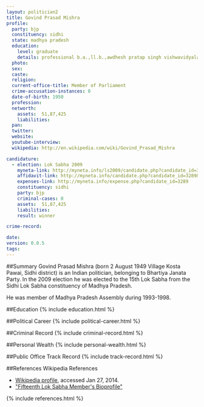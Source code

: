 ```yaml
---
layout: politician2
title: Govind Prasad Mishra
profile: 
  party: bjp
  constituency: sidhi
  state: madhya pradesh
  education: 
    level: graduate
    details: professional b.a.,ll.b.,awdhesh pratap singh vishwavidyalay rewa 1976
  photo: 
  sex: 
  caste: 
  religion: 
  current-office-title: Member of Parliament
  crime-accusation-instances: 0
  date-of-birth: 1950
  profession: 
  networth: 
    assets:  51,87,425
    liabilities: 
  pan: 
  twitter: 
  website: 
  youtube-interview: 
  wikipedia: http://en.wikipedia.com/wiki/Govind_Prasad_Mishra

candidature: 
  - election: Lok Sabha 2009
    myneta-link: http://myneta.info/ls2009/candidate.php?candidate_id=3289
    affidavit-link: http://myneta.info/candidate.php?candidate_id=3289&scan=original
    expenses-link: http://myneta.info/expense.php?candidate_id=3289
    constituency: sidhi 
    party: bjp
    criminal-cases: 0
    assets:  51,87,425
    liabilities: 
    result: winner 

crime-record: 

date: 
version: 0.0.5
tags: 
---
```

##Summary
Govind Prasad Mishra (born 2 August 1949 Village Kosta Pawai, Sidhi district) is an Indian politician, belonging to Bhartiya Janata Party. In the 2009 election he was elected to the 15th Lok Sabha from the Sidhi Lok Sabha constituency of Madhya Pradesh.

He was member of Madhya Pradesh Assembly during 1993-1998.


##Education
{% include education.html %}


##Political Career
{% include political-career.html %}


##Criminal Record
{% include criminal-record.html %}


##Personal Wealth
{% include personal-wealth.html %}


##Public Office Track Record
{% include track-record.html %}


##References
Wikipedia References
- [Wikipedia profile]({{page.profile.wikipedia}}), accessed Jan 27, 2014.
- ["Fifteenth Lok Sabha Member's Bioprofile"][wiki1]

[wiki1]: http://164.100.47.132/LssNew/Members/Biography.aspx?mpsno=4512


{% include references.html %}